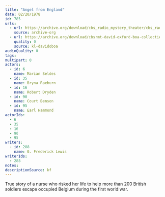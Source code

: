 ```yaml
---
title: "Angel from England"
date: 02/20/1978
id: 785
urls: 
  - url: https://archive.org/download/cbs_radio_mystery_theater/cbs_radio_mystery_theater-0751-0800.zip/cbs_radio_mystery_theater-0751-0800%2Fcbsrmt_0785_angel_from_england.mp3
    source: archive-org
  - url: https://archive.org/download/cbsrmt-david-oxford-boa-collection/CBSRMT-780220-0785-Angel-from-England-(32-22)-[2007]-{BoA}.mp3
    quality: 0
    source: kl-davidoboa
audioQuality: 0
tags: 
multipart: 0
actors:  
  - id: 6
    name: Marian Seldes  
  - id: 35
    name: Bryna Raeburn  
  - id: 16
    name: Robert Dryden  
  - id: 90
    name: Court Benson  
  - id: 95
    name: Earl Hammond
actorIds:  
  - 6  
  - 35  
  - 16  
  - 90  
  - 95
writers:  
  - id: 288
    name: G. Frederick Lewis
writerIds:  
  - 288
notes: 
descriptionSource: kf
---
```

True story of a nurse who risked her life to help more than 200 British soldiers escape occupied Belgium during the first world war.